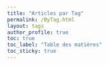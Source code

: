 ```yaml
---
title: "Articles par Tag"
permalink: /ByTag.html
layout: tags
author_profile: true
toc: true
toc_label: "Table des matières"
toc_sticky: true
---
```

